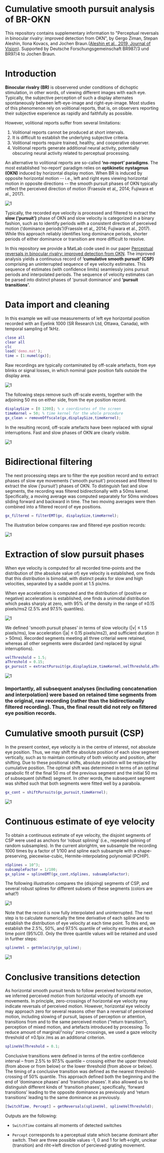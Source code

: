 # Cumulative smooth pursuit analysis of BR-OKN
This repository contains supplementary information to "Perceptual reversals in binocular rivalry: improved detection from OKN", by Gergo Ziman, Stepan Aleshin, Ilona Kovacs, and Jochen Braun.([Aleshin et al., 2019, Journal of Vision](https://jov.arvojournals.org/article.aspx?articleid=2728678)).  Supported by Deutsche Forschungsgemeinschaft BR987/3 und BR97/4 to Jochen Braun.
<!---
## Citing
If you use the code from this repo in a publication you can thus cite it using the following:
????i??. <details><summary>BibTex</summary>
<p>

#### ????
<p>  
</details>
-->

# Introduction
**Binocular rivalry (BR)** is observered under conditions of dichoptic stimulation, in other words, of viewing different images with each eye.  Typically, the subjective perception of such a display alternates spontaneously between left-eye-image and  right-eye-image.  Most studies of this phenomenon rely on volitional reports, that is, on observers reporting their subjective experience as rapidly and faithfully as possible. 

However, volitional reports suffer from several limitations:
1. Volitional reports cannot be produced at short intervals.
2. It is difficult to establish the underlying subjective criteria.
3. Volitional reports require trained, healthy, and cooperative observer. 
4. Volitional reports generate additional neural activity, potentially obscuring neural activity related to perceptual processing.

An alternative to volitional reports are so-called **‘no-report’ paradigms**. The most established ‘no-report’ paradigm relies on **optikinetic nystagmus (OKN)** induced by horizontal display motion.  When BR is induced by opposite horizontal motion -- i.e., left and right eyes viewing horizontal motion in opposite directions -- the smooth pursuit phases of OKN typically reflect the perceived direction of motion (Fraessle et al,, 2014; Fujiwara et al., 2017). 


![1](./png/intro.png)

Typically, the recorded eye velocity is processed and filtered to extract the **slow (‘pursuit’)** phase of OKN and slow velocity is categorized in a binary fashion, such as to identify periods with a consistent direction of perceived motion (‘dominance periods’)(Fraessle et al,, 2014; Fujiwara et al., 2017). While this approach reliably identifies long dominance periods, shorter periods of either dominance or transition are more difficult to resolve.

In this repository we provide a MatLab code used in our paper [Perceptual reversals in binocular rivalry: improved detection from OKN](??). The improved analysis yields a continuous record of **‘cumulative smooth pursuit’ (CSP)** comprising an uninterrupted sequence of eye velocity estimates.  This sequence of estimates (with confidence limits) seamlessly joins pursuit periods and interpolated periods. The sequence of velocity estimates can be parsed into distinct phases of ‘pursuit dominance’ and **‘pursuit transitions’**.

# Data import and cleaning
In this example we will use measurements of left eye horizontal position recorded with an Eyelink 1000 (SR Research Ltd, Ottawa, Canada), with temporal sampling of 1kHz. 

```matlab
close all
clear all
clc
load('demo.mat');
time = [1:numel(gx)];
```

Raw recordings are typically contaminated by off-scale artefacts, from eye blinks or signal losses, in which nominal gaze position falls outside the display area.

![1](./png/fig1.png)

The following steps remove such off-scale events, together with the adjoining 50 ms on either side, from the eye position record.

```matlab
displaySize = [0 1200]; % x coordinates of the screen
timeKernel = 50; % time kernel for the whole procedure
gx_clean = removeOffscale(gx,displaySize,timeKernel);
```

In the resulting record, off-scale artefacts have been replaced with signal interruptions. Fast and slow phases of OKN are clearly visible.

![1](./png/fig2.png)

# Bidirectional filtering
The next processing steps are to filter the eye position record and to extract phases of slow eye movements ('smooth pursuit')  processed and filtered to extract the slow (‘pursuit’) phases of OKN. To distinguish fast and slow segments, the recording was filtered bidirectionally with a 50ms kernel. Specifically, a moving average was computed separately for 50ms windows sliding forward and backward in time. The two moving averages were then combined into a filtered record of eye positions. 

```matlab
gx_filtered = filterEMT(gx, displaySize,timeKernel);
```

The illustration below compares raw and filtered eye position records:

![1](./png/fig3.png)

# Extraction of slow pursuit phases
When eye velocity is computed for all recorded time-points and the distribution of (the absolute value of) eye velocity is established, one finds that this distribution is bimodal, with distinct peaks for slow and high velocities, separated by a saddle point at 1.5 pix/ms.

When eye acceleration is computed and the distribution of (positive or negative) accelerations is established, one finds a unimodal distribution which peaks sharply at zero, with 95% of the density in the range of ±0.15 pixels/ms2 (2.5% and 97.5% quantiles).

![1](./png/fig4.png)

We defined 'smooth pursuit phases' in terms of slow velocity (|v| ≤ 1.5 pixels/ms), low acceleration (|a|  ≤ 0.15 pixels/ms2), and sufficient duration (t > 50ms).  Recorded segments meeting all three criterial were retained, whereas all other segments were discarded (and replaced by signal interruptions).

```matlab
velThreshold = 1.5;
aThreshold = 0.15;
gx_pursuit = extractPursuit(gx,displaySize,timeKernel,velThreshold,aThreshold);
```

![1](./png/fig5.png)

### Importantly, all subsequent analyses (including concatenation and interpolation) were based on retained time segments from the original, raw recording (rather than the bidirectionally filtered recording). Thus, the final result did not rely on filtered eye position records. ###

# Cumulative smooth pursuit (CSP)
In the present context, eye velocity is in the centre of interest, not absolute eye position. Thus, we may shift the absolute position of each slow segment vertically, such as to maintain continuity of both velocity and position, after shifting. Due to these positional shifts, absolute position will be replaced by cumulative position. The optimal shift was determined in terms of an optimal parabolic fit of the final 50 ms of the previous segment and the initial 50 ms of subsequent (shifted) segment. In other words, the subsequent segment was shifted such that both segments were fitted well by a parabola.

```matlab
gx_cont = shiftPursuits(gx_pursuit,timeKernel);
```

![1](./png/fig6.png)

# Continuous estimate of eye velocity

To obtain a continuous estimate of eye velocity, the disjoint segments of CSP were used as anchors for ‘robust splining’ (i.e., repeated splining of random subsamples). In the current alorightm, we subsample the recording 1000 times by a factor of 1/100 and spline each subsample with a shape-preserving, piecewise-cubic, Hermite-interpolating polynomial (PCHIP).

```matlab
nSplines = 10^3;
subsampleFactor = 1/100;
gx_spline = splineEMT(gx_cont,nSplines, subsampleFactor);
```

The following illustration compares the (disjoing) segments of CSP, and several robust splines for different subsets of these segments (colors are what?)

![1](./png/fig7.png)

Note that the record is now fully interpolated and uninterrupted.  The next step is to calculate numerically the time derivative of each spline and to establish the distribution of eye velocity at each time point.  To this end, we establish the 2.5%, 50%, and 97.5% quantile of velocity estimates at each time point (95%CI). Only the three quantile values will be retained and used in further steps:

```matlab
splineVel = getVelocity(gx_spline);
```

![1](./png/fig8.png)

# Conclusive transitions detection

As horizontal smooth pursuit tends to follow perceived horizontal motion, we inferred perceived motion from horizontal velocity of smooth eye movements. In principle, zero-crossings of horizontal eye velocity may indicate reversals of perceived motion. However, horizontal eye velocity may approach zero for several reasons other than a reversal of perceived motion, including slowing of pursuit, lapses of perception or attention, transitions from and to the same perceived motion (“return transition”), perception of mixed motion, and artefacts introduced by processing. To reduce amount of marginal/'noisy' zero-crossings, we used a gaze velocity threshold of ±0.1pix /ms as an additional criterion.

```matlab
splineVelThreshold = 0.1;
```

Conclusive transitions were defined in terms of the entire confidence interval – from 2.5% to 97.5% quantile – crossing either the upper threshold (from above or from below) or the lower threshold (from above or below). The timing of a conclusive transition was defined as the nearest threshold-crossing of 50% quantile. This approach defined both the beginning and the end of ‘dominance phases’ and ‘transition phases’. It also allowed us to distinguish different kinds of ‘transition phases’, specifically, ‘forward transitions’ leading to the opposite dominance as previously and ‘return transitions’ leading to the same dominance as previously.

```matlab
[SwitchTime, Percept] = getReversals(splineVel, splineVelThreshold);
```

Outputs are the following: 

- `SwitchTime` contains all moments of detected switches

- `Percept` corresponds to a perceptual state which became dominant after switch. Their are three possible values -1, 0 and 1 for left->right, unclear (transition) and riht->left direction of percieved grating movement.

